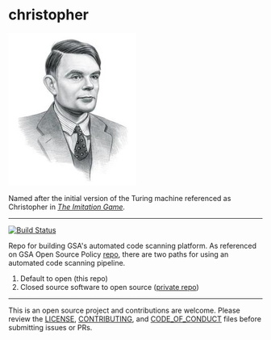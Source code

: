 # christopher

![Alan Turing](https://github.com/GSA/christopher/blob/master/Turing.jpg "Alan Turing")

Named after the initial version of the Turing machine referenced as Christopher in *[The Imitation Game](https://en.wikipedia.org/wiki/The_Imitation_Game).*

---
[![Build Status](https://circleci.com/gh/GSA/christopher.svg?style=shield)](https://circleci.com/gh/GSA/christopher)

Repo for building GSA's automated code scanning platform.  As referenced on GSA Open Source Policy [repo](https://github.com/GSA/open-source-policy/blob/master/static_code_scan.md), there are two paths for using an automated code scanning pipeline.

1. Default to open (this repo)
2. Closed source software to open source ([private repo](https://github.com/GSA/private-cto-site-cx-code-scan))

---

This is an open source project and contributions are welcome.  Please review the [LICENSE](https://github.com/GSA/christopher/blob/master/LICENSE.md), [CONTRIBUTING](https://github.com/GSA/christopher/blob/master/CONTRIBUTING.md), and [CODE_OF_CONDUCT](https://github.com/GSA/christopher/blob/master/CODE_OF_CONDUCT.md) files before submitting issues or PRs.
